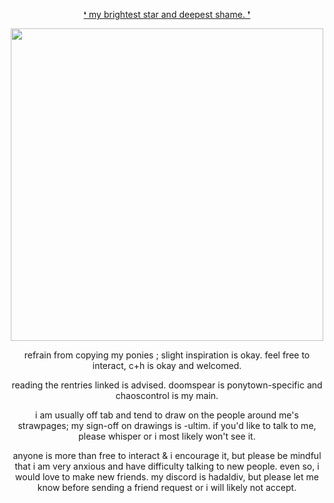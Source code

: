 <p align="center">
<ins>❛ my brightest star and deepest shame. ❜<ins>
</p>

<p align="center">
    <img width="500" src="https://files.catbox.moe/bs3vgk.png">
</p>

<p align="center">
refrain from copying my ponies ; slight inspiration is okay. feel free to interact, c+h is okay and welcomed.
</p>

<p align="center">
reading the rentries linked is advised. doomspear is ponytown-specific and chaoscontrol is my main.
</p>

<p align="center">
i am usually off tab and tend to draw on the people around me's strawpages; my sign-off on drawings is -ultim. if you'd like to talk to me, please whisper or i most likely won't see it.
</p>

<p align="center">
anyone is more than free to interact & i encourage it, but please be mindful that i am very anxious and have difficulty talking to new people. even so, i would love to make new friends. my discord is hadaldiv, but please let me know before sending a friend request or i will likely not accept.
</p>
